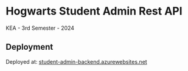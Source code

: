 # Hogwarts Student Admin Rest API
KEA - 3rd Semester - 2024

## Deployment
Deployed at: [student-admin-backend.azurewebsites.net](https://student-admin-backend.azurewebsites.net)